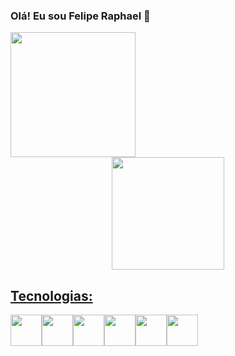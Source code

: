 ### Olá! Eu sou Felipe Raphael 👋

  <div class="img">
    <img src="90%" margin="20px auto" height="200px" src="bg.jpg"/>
  </div>
  


  <div align="center">
    <a href="https://github.com/frcelipe7">
    <img height="180em" src="https://github-readme-stats.vercel.app/api/top-langs/?username=frcelipe7&layout=compact&langs_count=7&theme=dracula"/>
  </div>

  <div>
    <h2>Tecnologias:</h2>
    <div style="display: flex;" class="tecnologias">
      <img width="50px;" height="50px;" src="https://cdn.jsdelivr.net/gh/devicons/devicon/icons/html5/html5-original.svg" />
      <img width="50px;" height="50px;" src="https://cdn.jsdelivr.net/gh/devicons/devicon/icons/css3/css3-original.svg" />
      <img width="50px;" height="50px;" src="https://cdn.jsdelivr.net/gh/devicons/devicon/icons/javascript/javascript-original.svg" />
      <img width="50px;" height="50px;" src="https://cdn.jsdelivr.net/gh/devicons/devicon/icons/python/python-original.svg" />
      <img width="50px;" height="50px;" src="https://cdn.jsdelivr.net/gh/devicons/devicon/icons/django/django-plain-wordmark.svg" />
      <img width="50px;" height="50px;" src="https://cdn.jsdelivr.net/gh/devicons/devicon/icons/git/git-original.svg" />
    </div>
  </div>
